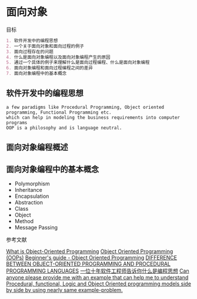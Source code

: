 # 面向对象

目标
```markdown
1. 软件开发中的编程思想
2. 一个关于面向对象和面向过程的例子
3. 面向过程存在的问题
4. 什么是面向对象编程以及面向对象编程产生的原因
5. 通过一个具体的例子来理解什么是面向过程编程、什么是面向对象编程
6. 面向对象编程和面向过程编程之间的差异
7. 面向对象编程中的基本概念
```

## 软件开发中的编程思想

```
a few paradigms like Procedural Programming, Object oriented programming, Functional Programming etc.
which can help in modeling the business requirements into computer programs
OOP is a philosophy and is language neutral.
```

## 面向对象编程概述



## 面向对象编程中的基本概念

* Polymorphism
* Inheritance
* Encapsulation
* Abstraction
* Class
* Object
* Method
* Message Passing



参考文献

[What is Object-Oriented Programming](https://medium.com/learn-how-to-program/chapter-3-what-is-object-oriented-programming-d0a6ec0a7615)
[Object Oriented Programming (OOPs)](https://www.geeksforgeeks.org/object-oriented-programming-oops-concept-in-java/)
[Beginner's guide - Object Oriented Programming](https://dev.to/charanrajgolla/beginners-guide---object-oriented-programming#concepts)
[DIFFERENCE BETWEEN OBJECT-ORIENTED PROGRAMMING AND PROCEDURAL PROGRAMMING LANGUAGES](https://neonbrand.com/website-design/procedural-programming-vs-object-oriented-programming-a-review/)
[一位十年软件工程师告诉你什么是编程思想](https://blog.csdn.net/shupan001/article/details/6824668)
[](https://study.com/academy/lesson/object-oriented-programming-vs-procedural-programming.html)
[Can anyone please provide me with an example that can help me to understand Procedural, functional, Logic and Object Oriented programming models side by side by using nearly same example-problem.](https://stackoverflow.com/questions/7592505/can-you-represent-the-same-example-using-procedural-functional-logic-and-oo-pr)
[](https://ask.hellobi.com/blog/Data_AnalysisR/10598)

